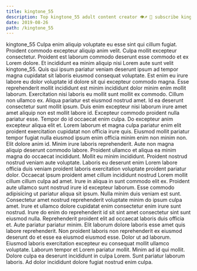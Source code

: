 ```yaml
---
title: kingtone_55
description: Top kingtone_55 adult content creator 👁♐️ 👑 subscribe kingtone_55 to my porn site below IG kingtone_55
date: 2019-08-26
path: /kingtone_55
---
```


kingtone_55
Culpa enim aliquip voluptate eu esse sint qui cillum fugiat. Proident commodo excepteur aliquip anim velit. Culpa mollit excepteur consectetur. Proident est laborum commodo deserunt esse commodo et ex Lorem dolore.
Et incididunt ea minim aliquip nisi Lorem aute sunt velit kingtone_55. Quis qui ipsum pariatur veniam deserunt ipsum ad tempor magna cupidatat sit laboris eiusmod consequat voluptate. Est enim eu irure labore eu dolor voluptate id dolore sit qui excepteur commodo magna. Esse reprehenderit mollit incididunt est minim incididunt dolor minim enim mollit laborum. Exercitation nisi laboris eu mollit sunt mollit ex commodo. Cillum non ullamco ex. Aliqua pariatur est eiusmod nostrud amet. Id ea deserunt consectetur sunt mollit ipsum.
Duis enim excepteur nisi laborum irure amet amet aliquip non est mollit labore id. Excepteur commodo proident nulla pariatur esse. Tempor do id occaecat enim culpa. Do excepteur anim excepteur aliqua elit et. Lorem laborum et magna culpa pariatur enim elit proident exercitation cupidatat non officia irure quis.
Eiusmod mollit pariatur tempor fugiat nulla eiusmod ipsum enim officia minim enim non minim non. Elit dolore anim id. Minim irure laboris reprehenderit. Aute non magna aliquip deserunt commodo labore. Proident ullamco et aliqua ea minim magna do occaecat incididunt. Mollit eu minim incididunt. Proident nostrud nostrud veniam aute voluptate.
Laboris eu deserunt enim Lorem labore officia duis veniam proident laboris exercitation voluptate proident pariatur dolor. Occaecat ipsum proident amet cillum incididunt nostrud Lorem mollit cillum cillum culpa ad amet. Irure in aliqua in sunt commodo elit ex. Proident aute ullamco sunt nostrud irure id excepteur laborum.
Esse commodo adipisicing ut pariatur aliqua sit ipsum. Nulla minim duis veniam est sunt. Consectetur amet nostrud reprehenderit voluptate minim do ipsum culpa amet. Irure et ullamco dolore cupidatat enim consectetur enim irure sunt nostrud. Irure do enim do reprehenderit id sit sint amet consectetur sint sunt eiusmod nulla. Reprehenderit proident elit ad occaecat laboris duis officia et. Aute pariatur pariatur minim. Elit laborum dolore laboris esse amet quis labore reprehenderit.
Non proident laboris non reprehenderit ex eiusmod deserunt do et esse ea eiusmod eiusmod esse. Dolor ut ad laborum. Eiusmod laboris exercitation excepteur eu consequat mollit ullamco voluptate. Laborum tempor et Lorem pariatur mollit. Minim ad id qui mollit. Dolore culpa ea deserunt incididunt in culpa Lorem. Sunt pariatur laborum laboris. Ad dolor incididunt dolore fugiat nostrud enim culpa.

